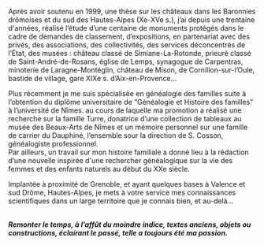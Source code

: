 Après avoir soutenu en 1999, une thèse sur les châteaux dans les Baronnies drômoises et du sud des Hautes-Alpes (Xe-XVe s.), j’ai depuis une trentaine d'années, réalisé l’étude d’une centaine de monuments protégés dans le cadre de demandes de classement, d’expositions, en partenariat avec des privés, des associations, des collectivités, des services déconcentrés de l’État, des musées : château classé de Simiane-La-Rotonde, prieuré classé de Saint-André-de-Rosans, église de Lemps, synagogue de Carpentras, minoterie de Laragne-Montéglin, château de Mison, de Cornillon-sur-l’Oule, bastide de village, gare XIXe s. d’Aix-en-Provence…  

Plus récemment je me suis spécialisée en généalogie des familles suite à l’obtention du diplôme universitaire de “Généalogie et Histoire des familles” à l’université de Nîmes. au cours de laquelle ma promotion a réalisé une recherche sur la famille Turre, donatrice d’une collection de tableaux au musée des Beaux-Arts de Nîmes et un mémoire personnel sur une famille de carrier du Dauphiné, l’ensemble sour la direction de S. Cosson, généalogiste professionnel.  
Par ailleurs, un travail sur mon histoire familiale a donné lieu à la rédaction d’une nouvelle inspirée d'une rechercher généalogique sur la vie des femmes et des enfants naturels au début du XXe siècle.  

Implantée à proximité de Grenoble, et ayant quelques bases à Valence et sud Drôme, Hautes-Alpes, je mets à votre service mes connaissances scientifiques dans un large  territoire que je connais bien, et au-delà…  
<br>

***Remonter le temps, à l’affût du moindre indice, textes anciens, objets ou constructions, éclairant le passé, telle a toujours été ma passion.***